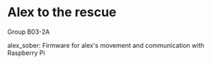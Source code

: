 # Alex to the rescue
Group B03-2A

alex_sober: Firmware for alex's movement and communication with Raspberry Pi

